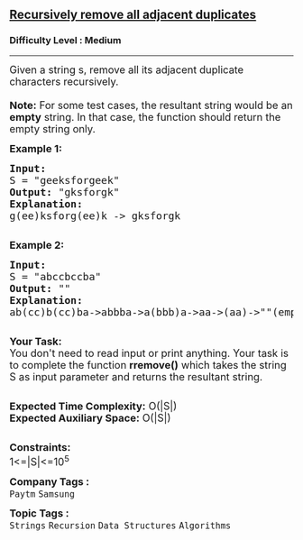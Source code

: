 <h2><a href="https://www.geeksforgeeks.org/problems/recursively-remove-all-adjacent-duplicates0744/1?page=1&difficulty=Medium,Hard&status=unsolved&sortBy=submissions">Recursively remove all adjacent duplicates</a></h2><h3>Difficulty Level : Medium</h3><hr><div class="problems_problem_content__Xm_eO"><p><span style="font-size: 18px;">Given a string s, remove all its adjacent duplicate characters recursively.&nbsp;<br><br><strong>Note:</strong> For some test cases, the resultant string would be an <strong>empty</strong> string. In that case, the function should return the empty string only.</span></p>
<p><strong><span style="font-size: 18px;">Example 1:</span></strong></p>
<pre><span style="font-size: 18px;"><strong>Input:</strong>
S = "geeksforgeek"
<strong>Output:</strong> "gksforgk"
<strong>Explanation: </strong>
g(ee)ksforg(ee)k -&gt; gksforgk</span></pre>
<p><br><strong><span style="font-size: 18px;">Example 2:</span></strong></p>
<pre><span style="font-size: 18px;"><strong>Input: 
</strong>S = "abccbccba"
<strong>Output:</strong> ""
<strong>Explanation: 
</strong>ab(cc)b(cc)ba-&gt;abbba-&gt;a(bbb)a-&gt;aa-&gt;(aa)-&gt;""(empty string)</span></pre>
<p><br><span style="font-size: 18px;"><strong>Your Task:</strong><br>You don't need to read input or print anything. Your task is to complete the function <strong>rremove()</strong> which takes the string S as input parameter and returns the resultant string.</span></p>
<p><br><span style="font-size: 18px;"><strong>Expected Time Complexity:</strong> O(|S|)<br><strong>Expected Auxiliary Space:</strong> O(|S|)</span></p>
<p><br><span style="font-size: 18px;"><strong>Constraints:</strong><br>1&lt;=|S|&lt;=10<sup>5</sup></span></p></div><p><span style=font-size:18px><strong>Company Tags : </strong><br><code>Paytm</code>&nbsp;<code>Samsung</code>&nbsp;<br><p><span style=font-size:18px><strong>Topic Tags : </strong><br><code>Strings</code>&nbsp;<code>Recursion</code>&nbsp;<code>Data Structures</code>&nbsp;<code>Algorithms</code>&nbsp;